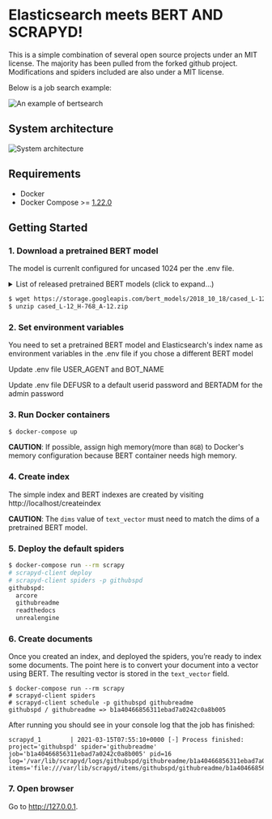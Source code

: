 # Elasticsearch meets BERT AND SCRAPYD!

This is a simple combination of several open source projects under an MIT license. The majority has been pulled from the forked github project. Modifications and spiders included are also under a MIT license. 

Below is a job search example:

![An example of bertsearch](./docs/example.png)

## System architecture

![System architecture](./docs/architecture.png)

## Requirements

- Docker
- Docker Compose >= [1.22.0](https://docs.docker.com/compose/release-notes/#1220)

## Getting Started

### 1. Download a pretrained BERT model

The model is currenlt configured for uncased 1024 per the .env file.

<details>
 <summary>List of released pretrained BERT models (click to expand...)</summary>


<table>
<tr><td><a href="https://storage.googleapis.com/bert_models/2018_10_18/uncased_L-12_H-768_A-12.zip">BERT-Base, Uncased</a></td><td>12-layer, 768-hidden, 12-heads, 110M parameters</td></tr>
<tr><td><a href="https://storage.googleapis.com/bert_models/2018_10_18/uncased_L-24_H-1024_A-16.zip">BERT-Large, Uncased</a></td><td>24-layer, 1024-hidden, 16-heads, 340M parameters</td></tr>
<tr><td><a href="https://storage.googleapis.com/bert_models/2018_10_18/cased_L-12_H-768_A-12.zip">BERT-Base, Cased</a></td><td>12-layer, 768-hidden, 12-heads , 110M parameters</td></tr>
<tr><td><a href="https://storage.googleapis.com/bert_models/2018_10_18/cased_L-24_H-1024_A-16.zip">BERT-Large, Cased</a></td><td>24-layer, 1024-hidden, 16-heads, 340M parameters</td></tr>
<tr><td><a href="https://storage.googleapis.com/bert_models/2018_11_23/multi_cased_L-12_H-768_A-12.zip">BERT-Base, Multilingual Cased (New)</a></td><td>104 languages, 12-layer, 768-hidden, 12-heads, 110M parameters</td></tr>
<tr><td><a href="https://storage.googleapis.com/bert_models/2018_11_03/multilingual_L-12_H-768_A-12.zip">BERT-Base, Multilingual Cased (Old)</a></td><td>102 languages, 12-layer, 768-hidden, 12-heads, 110M parameters</td></tr>
<tr><td><a href="https://storage.googleapis.com/bert_models/2018_11_03/chinese_L-12_H-768_A-12.zip">BERT-Base, Chinese</a></td><td>Chinese Simplified and Traditional, 12-layer, 768-hidden, 12-heads, 110M parameters</td></tr>
</table>

</details>

```bash
$ wget https://storage.googleapis.com/bert_models/2018_10_18/cased_L-12_H-768_A-12.zip
$ unzip cased_L-12_H-768_A-12.zip
```

### 2. Set environment variables

You need to set a pretrained BERT model and Elasticsearch's index name as environment variables in the .env file if you chose a different BERT model

Update .env file USER_AGENT and BOT_NAME

Update .env file DEFUSR to a default userid password and BERTADM for the admin password


### 3. Run Docker containers


```bash
$ docker-compose up
```

**CAUTION**: If possible, assign high memory(more than `8GB`) to Docker's memory configuration because BERT container needs high memory.

### 4. Create index

The simple index and BERT indexes are created by visiting http://localhost/createindex 


**CAUTION**: The `dims` value of `text_vector` must need to match the dims of a pretrained BERT model.

### 5. Deploy the default spiders

```bash
$ docker-compose run --rm scrapy
# scrapyd-client deploy
# scrapyd-client spiders -p githubspd
githubspd:
  arcore
  githubreadme
  readthedocs
  unrealengine

```

### 6. Create documents

Once you created an index, and deployed the spiders, you’re ready to index some documents. The point here is to convert your document into a vector using BERT. The resulting vector is stored in the `text_vector` field. 

```
$ docker-compose run --rm scrapy
# scrapyd-client spiders
# scrapyd-client schedule -p githubspd githubreadme
githubspd / githubreadme => b1a40466856311ebad7a0242c0a8b005
```

After running you should see in your console log that the job has finished:

```
scrapyd_1        | 2021-03-15T07:55:10+0000 [-] Process finished:  project='githubspd' spider='githubreadme' job='b1a40466856311ebad7a0242c0a8b005' pid=16 log='/var/lib/scrapyd/logs/githubspd/githubreadme/b1a40466856311ebad7a0242c0a8b005.log' items='file:///var/lib/scrapyd/items/githubspd/githubreadme/b1a40466856311ebad7a0242c0a8b005.jl'

```

### 7. Open browser

Go to <http://127.0.0.1>.
